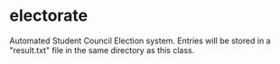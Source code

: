 # electorate
Automated Student Council Election system. Entries will be stored in a "result.txt" file in the same directory as this class.
